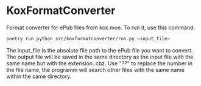 # KoxFormatConverter
Format converter for ePub files from kox.moe. To run it, use this command:
```bash
poetry run python src/koxformatconverter/run.py <input_file>

```
The input_file is the absolute file path to the ePub file you want to convert. The output file will be saved in the same directory as the input file with the same name but with the extension .cbz. Use "??" to replace the number in the file name, the programm will search other files with the same name within the same directory.